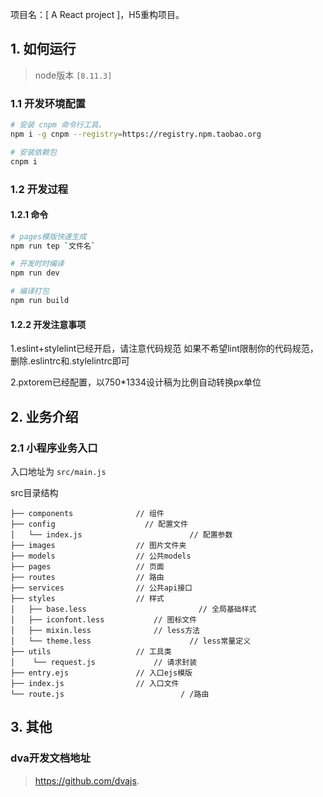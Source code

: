 项目名：[ A React project ]，H5重构项目。

## 1. 如何运行

> node版本 `[8.11.3]`

### 1.1 开发环境配置

```sh
# 安装 cnpm 命令行工具。
npm i -g cnpm --registry=https://registry.npm.taobao.org

# 安装依赖包
cnpm i
```

### 1.2 开发过程

#### 1.2.1 命令

```sh
# pages模版快速生成
npm run tep `文件名`

# 开发时时编译
npm run dev

# 编译打包
npm run build
```

#### 1.2.2 开发注意事项

1.eslint+stylelint已经开启，请注意代码规范
如果不希望lint限制你的代码规范，删除.eslintrc和.stylelintrc即可

2.pxtorem已经配置，以750*1334设计稿为比例自动转换px单位


## 2. 业务介绍

### 2.1 小程序业务入口

入口地址为 `src/main.js`

src目录结构

    ├── components              // 组件
    ├── config              	  // 配置文件
    │   └── index.js			  		    // 配置参数
    ├── images                  // 图片文件夹
    ├── models                  // 公共models
    ├── pages                   // 页面
    ├── routes                  // 路由
    ├── services                // 公共api接口
    ├── styles                  // 样式
    │   ├── base.less					      // 全局基础样式
    │   ├── iconfont.less           // 图标文件
    │   ├── mixin.less              // less方法 
    │   └── theme.less					    // less常量定义
    ├── utils                   // 工具类
    │    └── request.js             // 请求封装
    ├── entry.ejs               // 入口ejs模版
    ├── index.js                // 入口文件
    └── route.js					      / /路由


## 3. 其他

### dva开发文档地址

> https://github.com/dvajs.

